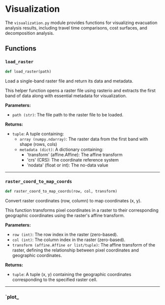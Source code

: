 # Visualization

The `visualization.py` module provides functions for visualizing evacuation analysis results, including travel time comparisons, cost surfaces, and decomposition analysis.

## Functions

### `load_raster`

```python
def load_raster(path)
```

Load a single-band raster file and return its data and metadata.

This helper function opens a raster file using rasterio and extracts the first band of data along with essential metadata for visualization.

**Parameters:**

- `path (str)`: The file path to the raster file to be loaded.

**Returns:**

- `tuple`: A tuple containing:
  - `array (numpy.ndarray)`: The raster data from the first band with shape (rows, cols)
  - `metadata (dict)`: A dictionary containing:
    - 'transform' (affine.Affine): The affine transform
    - 'crs' (CRS): The coordinate reference system
    - 'nodata' (float or int): The no-data value

---

### `raster_coord_to_map_coords`

```python
def raster_coord_to_map_coords(row, col, transform)
```

Convert raster coordinates (row, column) to map coordinates (x, y).

This function transforms pixel coordinates in a raster to their corresponding geographic coordinates using the raster's affine transform.

**Parameters:**

- `row (int)`: The row index in the raster (zero-based).
- `col (int)`: The column index in the raster (zero-based).
- `transform (affine.Affine or list/tuple)`: The affine transform of the raster, defining the relationship between pixel coordinates and geographic coordinates.

**Returns:**

- `tuple`: A tuple (x, y) containing the geographic coordinates corresponding to the specified raster cell.

---

### `plot_